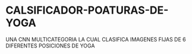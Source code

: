 # CALSIFICADOR-POATURAS-DE-YOGA
UNA CNN MULTICATEGORIA LA CUAL CLASIFICA IMAGENES FIJAS DE 6 DIFERENTES POSICIONES DE YOGA

